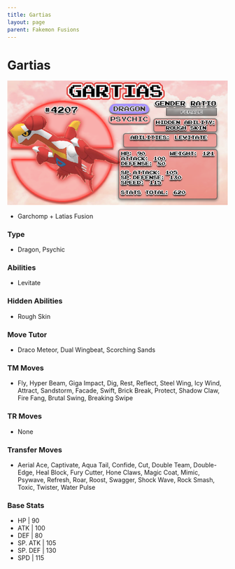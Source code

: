 ```yaml
---
title: Gartias
layout: page
parent: Fakemon Fusions
---
```


# Gartias

![Image](/fakemon_pics/gartias.png)

- Garchomp + Latias Fusion

### Type
- Dragon, Psychic

### Abilities
- Levitate

### Hidden Abilities
- Rough Skin

### Move Tutor
- Draco Meteor, Dual Wingbeat, Scorching Sands

### TM Moves
- Fly, Hyper Beam, Giga Impact, Dig, Rest, Reflect, Steel Wing, Icy Wind, Attract, Sandstorm, Facade, Swift, Brick Break, Protect, Shadow Claw, Fire Fang, Brutal Swing, Breaking Swipe

### TR Moves
- None

### Transfer Moves
- Aerial Ace, Captivate, Aqua Tail, Confide, Cut, Double Team, Double-Edge, Heal Block, Fury Cutter, Hone Claws, Magic Coat, Mimic, Psywave, Refresh, Roar, Roost, Swagger, Shock Wave, Rock Smash, Toxic, Twister, Water Pulse

### Base Stats
- HP | 90
- ATK | 100
- DEF | 80
- SP. ATK | 105
- SP. DEF | 130
- SPD | 115 